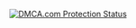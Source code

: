 <a href="//www.dmca.com/Protection/Status.aspx?ID=1018018b-67c6-4e21-90f9-d8a253b6b468" title="DMCA.com Protection Status" class="dmca-badge"> <img src ="https://images.dmca.com/Badges/dmca_protected_sml_120n.png?ID=1018018b-67c6-4e21-90f9-d8a253b6b468"  alt="DMCA.com Protection Status" /></a>  
<!-- <script src="https://images.dmca.com/Badges/DMCABadgeHelper.min.js"> </script> -->  

